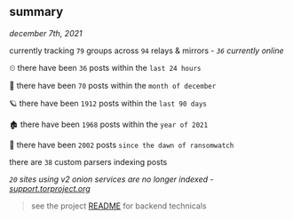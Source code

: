 
## summary
_december 7th, 2021_

currently tracking `79` groups across `94` relays & mirrors - _`36` currently online_

⏲ there have been `36` posts within the `last 24 hours`

🦈 there have been `70` posts within the `month of december`

🪐 there have been `1912` posts within the `last 90 days`

🏚 there have been `1968` posts within the `year of 2021`

🦕 there have been `2002` posts `since the dawn of ransomwatch`

there are `38` custom parsers indexing posts

_`20` sites using v2 onion services are no longer indexed - [support.torproject.org](https://support.torproject.org/onionservices/v2-deprecation/)_

> see the project [README](https://github.com/thetanz/ransomwatch#ransomwatch--) for backend technicals
